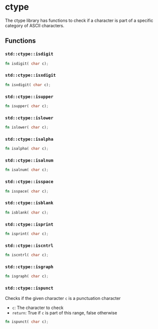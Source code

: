 # ctype
The ctype library has functions to check if a character is part of a specific category
of ASCII characters.


## Functions

### `std::ctype::isdigit`


```rust
fn isdigit( char c);
```
### `std::ctype::isxdigit`


```rust
fn isxdigit( char c);
```
### `std::ctype::isupper`


```rust
fn isupper( char c);
```
### `std::ctype::islower`


```rust
fn islower( char c);
```
### `std::ctype::isalpha`


```rust
fn isalpha( char c);
```
### `std::ctype::isalnum`


```rust
fn isalnum( char c);
```
### `std::ctype::isspace`


```rust
fn isspace( char c);
```
### `std::ctype::isblank`


```rust
fn isblank( char c);
```
### `std::ctype::isprint`


```rust
fn isprint( char c);
```
### `std::ctype::iscntrl`


```rust
fn iscntrl( char c);
```
### `std::ctype::isgraph`


```rust
fn isgraph( char c);
```
### `std::ctype::ispunct`

Checks if the given character `c` is a punctuation character
- `c`: The character to check
- `return`: True if `c` is part of this range, false otherwise


```rust
fn ispunct( char c);
```

